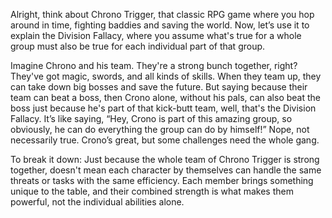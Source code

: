 Alright, think about Chrono Trigger, that classic RPG game where you hop around in time, fighting baddies and saving the world. Now, let’s use it to explain the Division Fallacy, where you assume what's true for a whole group must also be true for each individual part of that group.

Imagine Chrono and his team. They're a strong bunch together, right? They've got magic, swords, and all kinds of skills. When they team up, they can take down big bosses and save the future. But saying because their team can beat a boss, then Crono alone, without his pals, can also beat the boss just because he's part of that kick-butt team, well, that's the Division Fallacy. It’s like saying, “Hey, Crono is part of this amazing group, so obviously, he can do everything the group can do by himself!” Nope, not necessarily true. Crono’s great, but some challenges need the whole gang.

To break it down: Just because the whole team of Chrono Trigger is strong together, doesn't mean each character by themselves can handle the same threats or tasks with the same efficiency. Each member brings something unique to the table, and their combined strength is what makes them powerful, not the individual abilities alone.